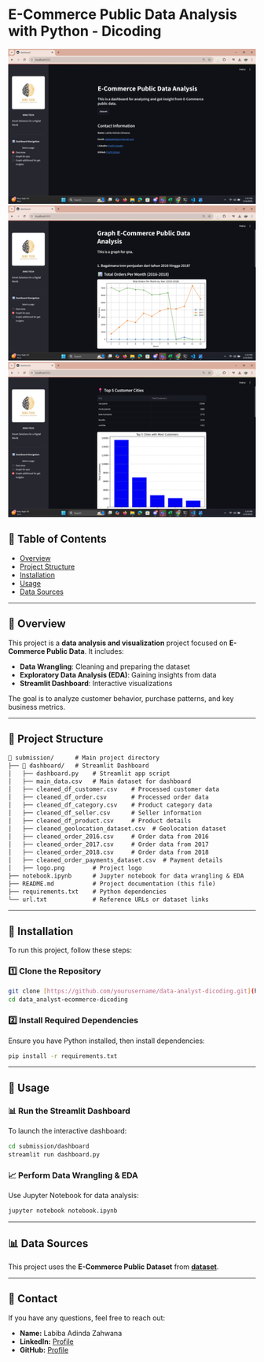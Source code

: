 # E-Commerce Public Data Analysis with Python - Dicoding

![Dashboard Screenshot 1](image1.png)
![Dashboard Screenshot 2](image2.png)
![Dashboard Screenshot 3](image3.png)



## 📖 Table of Contents
- [Overview](##overview)
- [Project Structure](##project-structure)
- [Installation](##installation)
- [Usage](##usage)
- [Data Sources](#$data-sources)

---

## 📌 Overview
This project is a **data analysis and visualization** project focused on **E-Commerce Public Data**. It includes:
-  **Data Wrangling**: Cleaning and preparing the dataset
-  **Exploratory Data Analysis (EDA)**: Gaining insights from data
-  **Streamlit Dashboard**: Interactive visualizations

The goal is to analyze customer behavior, purchase patterns, and key business metrics.

---

## 📂 Project Structure
```
📂 submission/      # Main project directory
├── 📂 dashboard/   # Streamlit Dashboard
│   ├── dashboard.py    # Streamlit app script
│   ├── main_data.csv   # Main dataset for dashboard
│   ├── cleaned_df_customer.csv    # Processed customer data
│   ├── cleaned_df_order.csv       # Processed order data
│   ├── cleaned_df_category.csv    # Product category data
│   ├── cleaned_df_seller.csv      # Seller information
│   ├── cleaned_df_product.csv     # Product details
│   ├── cleaned_geolocation_dataset.csv  # Geolocation dataset
│   ├── cleaned_order_2016.csv     # Order data from 2016
│   ├── cleaned_order_2017.csv     # Order data from 2017
│   ├── cleaned_order_2018.csv     # Order data from 2018
│   ├── cleaned_order_payments_dataset.csv  # Payment details
│   ├── logo.png        # Project logo
├── notebook.ipynb      # Jupyter notebook for data wrangling & EDA
├── README.md           # Project documentation (this file)
├── requirements.txt    # Python dependencies
└── url.txt             # Reference URLs or dataset links
```

---

## 🔧 Installation
To run this project, follow these steps:

### 1️⃣ Clone the Repository
```bash
git clone [https://github.com/yourusername/data-analyst-dicoding.git](https://github.com/labibaadinda/data_analyst-ecommerce-dicoding.git)
cd data_analyst-ecommerce-dicoding
```

### 2️⃣ Install Required Dependencies
Ensure you have Python installed, then install dependencies:
```bash
pip install -r requirements.txt
```

---

## 🚀 Usage
### 📊 **Run the Streamlit Dashboard**
To launch the interactive dashboard:
```bash
cd submission/dashboard
streamlit run dashboard.py
```

### 📈 **Perform Data Wrangling & EDA**
Use Jupyter Notebook for data analysis:
```bash
jupyter notebook notebook.ipynb
```

---

## 📊 Data Sources
This project uses the **E-Commerce Public Dataset** from **[dataset](https://www.kaggle.com/datasets/olistbr/brazilian-ecommerce?resource=download)**.

---

## 📧 Contact
If you have any questions, feel free to reach out:
- **Name:** Labiba Adinda Zahwana
- **LinkedIn:** [Profile](https://id.linkedin.com/in/labibaadinda/)
- **GitHub:** [Profile](https://github.com/labibaadinda)

